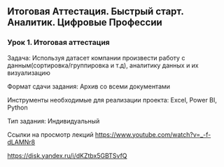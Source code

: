 ## Итоговая Аттестация. Быстрый старт. Аналитик. Цифровые Профессии
### Урок 1. Итоговая аттестация
Задача:
Используя датасет компании произвести работу с данным(сортировка/группировка и т.д), аналитику данных и их визуализацию

Формат сдачи задания:
Архив со всеми документами

Инструменты необходимые для реализации проекта:
Excel, Power BI, Python

Тип задания: Индивидуальный



Ссылки на просмотр лекций 
https://www.youtube.com/watch?v=_-f-dLAMNr8

https://disk.yandex.ru/i/dKZtbx5GBTSvfQ